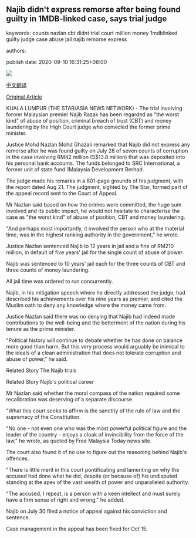 ## Najib didn't express remorse after being found guilty in 1MDB-linked case, says trial judge

keywords: counts nazlan cbt didnt trial court million money 1mdblinked guilty judge case abuse jail najib remorse express

authors: 

publish date: 2020-09-10 16:31:25+08:00

![](https://www.straitstimes.com/sites/default/files/styles/x_large/public/articles/2020/09/10/yq-najib-09092024.jpg?itok=KHUT85Yo)

[中文翻译](Najib%20didn%27t%20express%20remorse%20after%20being%20found%20guilty%20in%201MDB-linked%20case%2C%20says%20trial%20judge_zh.md)

[Original Article](https://www.straitstimes.com/asia/se-asia/najib-didnt-express-remorse-after-being-found-guilty-in-1mdb-linked-case-says-malaysia)

KUALA LUMPUR (THE STAR/ASIA NEWS NETWORK) - The trial involving former Malaysian premier Najib Razak has been regarded as "the worst kind" of abuse of position, criminal breach of trust (CBT) and money laundering by the High Court judge who convicted the former prime minister.

Justice Mohd Nazlan Mohd Ghazali remarked that Najib did not express any remorse after he was found guilty on July 28 of seven counts of corruption in the case involving RM42 million (S$13.8 million) that was deposited into his personal bank accounts. The funds belonged to SRC International, a former unit of state fund 1Malaysia Development Berhad.

The judge made his remarks in a 801-page grounds of his judgment, with the report dated Aug 21. The judgment, sighted by The Star, formed part of the appeal record sent to the Court of Appeal.

Mr Nazlan said based on how the crimes were committed, the huge sum involved and its public impact, he would not hesitate to characterise the case as "the worst kind" of abuse of position, CBT and money laundering.

"And perhaps most importantly, it involved the person who at the material time, was in the highest ranking authority in the government," he wrote.

Justice Nazlan sentenced Najib to 12 years in jail and a fine of RM210 million, in default of five years' jail for the single count of abuse of power.

Najib was sentenced to 10 years' jail each for the three counts of CBT and three counts of money laundering.

All jail time was ordered to run concurrently.

Najib, in his mitigation speech where he directly addressed the judge, had described his achievements over his nine years as premier, and cited the Muslim oath to deny any knowledge where the money came from.

Justice Nazlan said there was no denying that Najib had indeed made contributions to the well-being and the betterment of the nation during his tenure as the prime minister.

"Political history will continue to debate whether he has done on balance more good than harm. But this very process would arguably be inimical to the ideals of a clean administration that does not tolerate corruption and abuse of power," he said.

Related Story The Najib trials

Related Story Najib's political career

Mr Nazlan said whether the moral compass of the nation required some recalibration was deserving of a separate discourse.

"What this court seeks to affirm is the sanctity of the rule of law and the supremacy of the Constitution.

"No one - not even one who was the most powerful political figure and the leader of the country - enjoys a cloak of invincibility from the force of the law," he wrote, as quoted by Free Malaysia Today news site.

The court also found it of no use to figure out the reasoning behind Najib's offences.

"There is little merit in this court pontificating and lamenting on why the accused had done what he did, despite (or because of) his undisputed standing at the apex of the vast wealth of power and unparalleled authority.

"The accused, I repeat, is a person with a keen intellect and must surely have a firm sense of right and wrong," he added.

Najib on July 30 filed a notice of appeal against his conviction and sentence.

Case management in the appeal has been fixed for Oct 15.